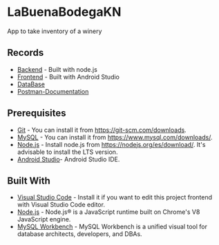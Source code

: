 # LaBuenaBodegaKN
App to take inventory of a winery

## Records
* [Backend](https://github.com/Nestorbd/LaBuenaBodegaKN/tree/master/backend) - Built with node.js
* [Frontend](https://github.com/Nestorbd/LaBuenaBodegaKN/tree/master/frontend) - Built with Android Studio
* [DataBase](https://github.com/Nestorbd/LaBuenaBodegaKN/blob/master/backend/Bodega_DB.sql)
* [Postman-Documentation](https://documenter.getpostman.com/view/10482725/TVYCAfwh)

## Prerequisites
* [Git](https://git-scm.com) - You can install it from https://git-scm.com/downloads.
* [MySQL](https://www.mysql.com)  - You can install it from https://www.mysql.com/downloads/.
* [Node.js](https://nodejs.org/en/) - Install node.js from https://nodejs.org/es/download/. It's advisable to install the LTS version.
* [Android Studio](https://developer.android.com/studio?hl=es)- Android Studio IDE.


## Built With
* [Visual Studio Code](https://www.eclipse.org) - Install it if you want to edit this project frontend with Visual Studio Code editor.
* [Node.js](https://nodejs.org/en/) - Node.js® is a JavaScript runtime built on Chrome's V8 JavaScript engine.
* [MySQL Workbench](https://www.mysql.com/products/workbench/) - MySQL Workbench is a unified visual tool for database architects, developers, and DBAs.

